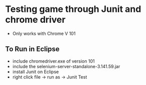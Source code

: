 # Testing game through Junit and chrome driver
* Only works with Chrome V 101
## To Run in Eclipse
* include chromedriver.exe of version 101
* include the selenium-server-standalone-3.141.59.jar
* install Junit on Eclipse
* right click file -> run as -> Junit Test
